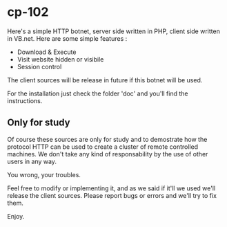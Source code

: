 # cp-102

Here's a simple HTTP botnet, server side written in PHP, client side written in VB.net.
Here are some simple features :


- Download & Execute
- Visit website hidden or visibile
- Session control

The client sources will be release in future if this botnet will be used.


For the installation just check the folder 'doc' and you'll find the instructions.

## Only for study
Of course these sources are only for study and to demostrate how the protocol HTTP can be used to create a cluster of remote controlled machines. We don't take any kind of responsability by the use of other users in any way.

You wrong, your troubles.

Feel free to modify or implementing it, and as we said if it'll we used we'll release the client sources.
Please report bugs or errors and we'll try to fix them.

Enjoy.
